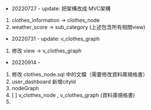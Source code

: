 
+ 20220727 - update: 把架構改成  MVC架構
1. clothes_information -> clothes_node
2. weather_score -> sub_category
(上述包含所有相關view)


+ 20220731 - update: v_clothes_graph
1. 修改 view -> v_clothes_graph

* 20220914 -
1. 修改 clothes_node.sql 中的文檔（需要修改資料庫規格書）
2. user_dashboard 新增cityId
3. nodeGraph
4. [ ] v_clothes_node , v_clothes_graph (資料庫規格書)
5. 